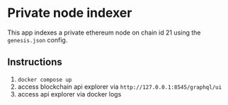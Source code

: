 # Private node indexer

This app indexes a private ethereum node on chain id 21 using the `genesis.json` config.

## Instructions

1. `docker compose up`
2. access blockchain api explorer via `http://127.0.0.1:8545/graphql/ui`
3. access api explorer via docker logs
